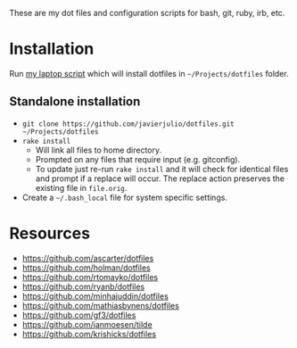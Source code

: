 These are my dot files and configuration scripts for bash, git, ruby, irb, etc.

# Installation

Run [my laptop script](https://github.com/javierjulio/laptop) which will install dotfiles in `~/Projects/dotfiles` folder.

## Standalone installation

* `git clone https://github.com/javierjulio/dotfiles.git ~/Projects/dotfiles`
* `rake install`
  * Will link all files to home directory.
  * Prompted on any files that require input (e.g. gitconfig).
  * To update just re-run `rake install` and it will check for identical files and prompt if a replace will occur. The replace action preserves the existing file in `file.orig`.
* Create a `~/.bash_local` file for system specific settings.

# Resources

* https://github.com/ascarter/dotfiles
* https://github.com/holman/dotfiles
* https://github.com/rtomayko/dotfiles
* https://github.com/ryanb/dotfiles
* https://github.com/minhajuddin/dotfiles
* https://github.com/mathiasbynens/dotfiles
* https://github.com/gf3/dotfiles
* https://github.com/janmoesen/tilde
* https://github.com/krishicks/dotfiles
